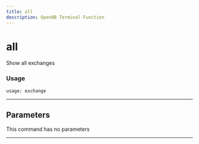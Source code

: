 ```yaml
---
title: all
description: OpenBB Terminal Function
---
```


# all

Show all exchanges

### Usage 
```python
usage: exchange
```

---
## Parameters

This command has no parameters


---
